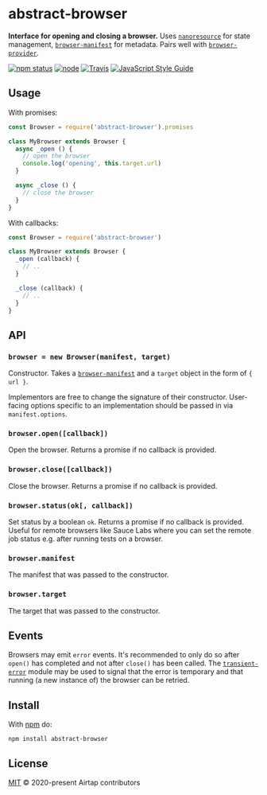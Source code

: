 # abstract-browser

**Interface for opening and closing a browser.** Uses [`nanoresource`](https://github.com/mafintosh/nanoresource) for state management, [`browser-manifest`](https://github.com/airtap/browser-manifest) for metadata. Pairs well with [`browser-provider`](https://github.com/airtap/browser-provider).

[![npm status](http://img.shields.io/npm/v/abstract-browser.svg)](https://www.npmjs.org/package/abstract-browser)
[![node](https://img.shields.io/node/v/abstract-browser.svg)](https://www.npmjs.org/package/abstract-browser)
[![Travis](https://img.shields.io/travis/com/airtap/abstract-browser.svg)](https://travis-ci.com/airtap/abstract-browser)
[![JavaScript Style Guide](https://img.shields.io/badge/code_style-standard-brightgreen.svg)](https://standardjs.com)

## Usage

With promises:

```js
const Browser = require('abstract-browser').promises

class MyBrowser extends Browser {
  async _open () {
    // open the browser
    console.log('opening', this.target.url)
  }

  async _close () {
    // close the browser
  }
}
```

With callbacks:

```js
const Browser = require('abstract-browser')

class MyBrowser extends Browser {
  _open (callback) {
    // ..
  }

  _close (callback) {
    // ..
  }
}
```

## API

### `browser = new Browser(manifest, target)`

Constructor. Takes a [`browser-manifest`](https://github.com/airtap/browser-manifest) and a `target` object in the form of `{ url }`.

Implementors are free to change the signature of their constructor. User-facing options specific to an implementation should be passed in via `manifest.options`.

### `browser.open([callback])`

Open the browser. Returns a promise if no callback is provided.

### `browser.close([callback])`

Close the browser. Returns a promise if no callback is provided.

### `browser.status(ok[, callback])`

Set status by a boolean `ok`. Returns a promise if no callback is provided. Useful for remote browsers like Sauce Labs where you can set the remote job status e.g. after running tests on a browser.

### `browser.manifest`

The manifest that was passed to the constructor.

### `browser.target`

The target that was passed to the constructor.

## Events

Browsers may emit `error` events. It's recommended to only do so after `open()` has completed and not after `close()` has been called. The [`transient-error`](https://github.com/vweevers/transient-error) module may be used to signal that the error is temporary and that running (a new instance of) the browser can be retried.

## Install

With [npm](https://npmjs.org) do:

```
npm install abstract-browser
```

## License

[MIT](LICENSE.md) © 2020-present Airtap contributors

